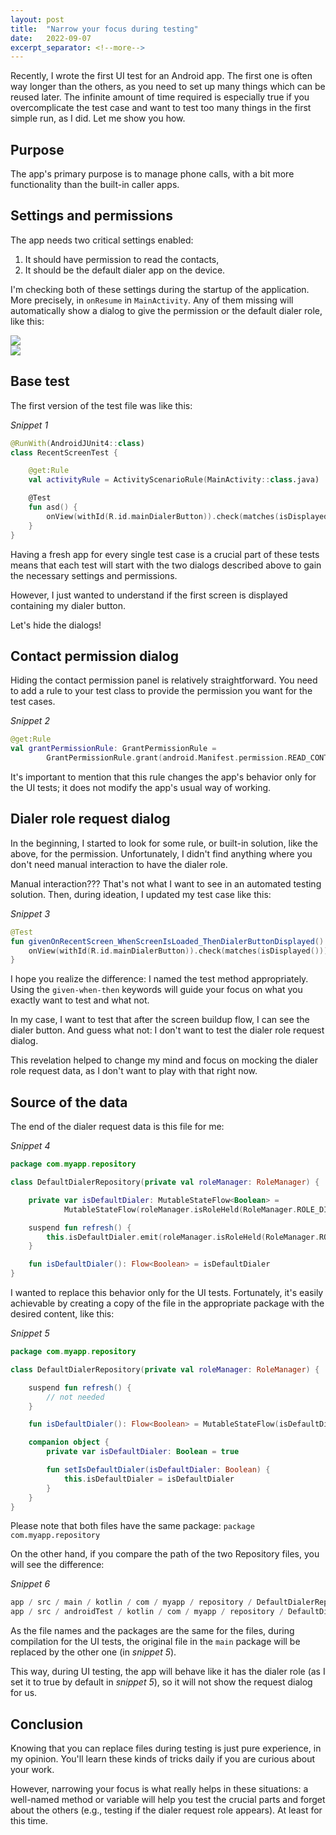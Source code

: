 ```yaml
---
layout: post
title:  "Narrow your focus during testing"
date:   2022-09-07
excerpt_separator: <!--more-->
---
```


Recently, I wrote the first UI test for an Android app. The first one is often way longer than the others, as you need to set up many things which can be reused later. The infinite amount of time required is especially true if you overcomplicate the test case and want to test too many things in the first simple run, as I did. Let me show you how.<!--more-->

## Purpose

The app's primary purpose is to manage phone calls, with a bit more functionality than the built-in caller apps.

## Settings and permissions

The app needs two critical settings enabled:

1. It should have permission to read the contacts,
2. It should be the default dialer app on the device.

I'm checking both of these settings during the startup of the application. More precisely, in `onResume` in `MainActivity`. Any of them missing will automatically show a dialog to give the permission or the default dialer role, like this:

<img src="https://matevojts.github.io//assets/images/contact_permission_dialog.jpg" style="display: block; margin: auto;" />

<img src="https://matevojts.github.io//assets/images/dialer_request_role_dialog.jpg" style="display: block; margin: auto;" />

## Base test

The first version of the test file was like this:

*Snippet 1*

```kotlin
@RunWith(AndroidJUnit4::class)
class RecentScreenTest {

    @get:Rule
    val activityRule = ActivityScenarioRule(MainActivity::class.java)

    @Test
    fun asd() {
        onView(withId(R.id.mainDialerButton)).check(matches(isDisplayed()))
    }
}
```

Having a fresh app for every single test case is a crucial part of these tests means that each test will start with the two dialogs described above to gain the necessary settings and permissions.

However, I just wanted to understand if the first screen is displayed containing my dialer button.

Let's hide the dialogs!

## Contact permission dialog

Hiding the contact permission panel is relatively straightforward. You need to add a rule to your test class to provide the permission you want for the test cases.

*Snippet 2*

```kotlin
@get:Rule
val grantPermissionRule: GrantPermissionRule =
        GrantPermissionRule.grant(android.Manifest.permission.READ_CONTACTS)
```

It's important to mention that this rule changes the app's behavior only for the UI tests; it does not modify the app's usual way of working.

## Dialer role request dialog

In the beginning, I started to look for some rule, or built-in solution, like the above, for the permission. Unfortunately, I didn't find anything where you don't need manual interaction to have the dialer role.

Manual interaction??? That's not what I want to see in an automated testing solution. Then, during ideation, I updated my test case like this:

*Snippet 3*

```kotlin
@Test
fun givenOnRecentScreen_WhenScreenIsLoaded_ThenDialerButtonDisplayed() {
    onView(withId(R.id.mainDialerButton)).check(matches(isDisplayed()))
}
```

I hope you realize the difference: I named the test method appropriately. Using the `given-when-then` keywords will guide your focus on what you exactly want to test and what not.

In my case, I want to test that after the screen buildup flow, I can see the dialer button. And guess what not: I don't want to test the dialer role request dialog.

This revelation helped to change my mind and focus on mocking the dialer role request data, as I don't want to play with that right now.

## Source of the data

The end of the dialer request data is this file for me:

*Snippet 4*

```kotlin
package com.myapp.repository

class DefaultDialerRepository(private val roleManager: RoleManager) {

    private var isDefaultDialer: MutableStateFlow<Boolean> =
            MutableStateFlow(roleManager.isRoleHeld(RoleManager.ROLE_DIALER))

    suspend fun refresh() {
        this.isDefaultDialer.emit(roleManager.isRoleHeld(RoleManager.ROLE_DIALER))
    }

    fun isDefaultDialer(): Flow<Boolean> = isDefaultDialer
}
```

I wanted to replace this behavior only for the UI tests. Fortunately, it's easily achievable by creating a copy of the file in the appropriate package with the desired content, like this:

*Snippet 5*

```kotlin
package com.myapp.repository

class DefaultDialerRepository(private val roleManager: RoleManager) {

    suspend fun refresh() {
        // not needed
    }

    fun isDefaultDialer(): Flow<Boolean> = MutableStateFlow(isDefaultDialer)

    companion object {
        private var isDefaultDialer: Boolean = true

        fun setIsDefaultDialer(isDefaultDialer: Boolean) {
            this.isDefaultDialer = isDefaultDialer
        }
    }
}
```

Please note that both files have the same package: `package com.myapp.repository`

On the other hand, if you compare the path of the two Repository files, you will see the difference:

*Snippet 6*

```kotlin
app / src / main / kotlin / com / myapp / repository / DefaultDialerRepository.kt
app / src / androidTest / kotlin / com / myapp / repository / DefaultDialerRepository.kt
```

As the file names and the packages are the same for the files, during compilation for the UI tests, the original file in the `main` package will be replaced by the other one (in *snippet 5*).

This way, during UI testing, the app will behave like it has the dialer role (as I set it to true by default in *snippet 5*), so it will not show the request dialog for us.

## Conclusion

Knowing that you can replace files during testing is just pure experience, in my opinion. You'll learn these kinds of tricks daily if you are curious about your work.

However, narrowing your focus is what really helps in these situations: a well-named method or variable will help you test the crucial parts and forget about the others (e.g., testing if the dialer request role appears). At least for this time.
